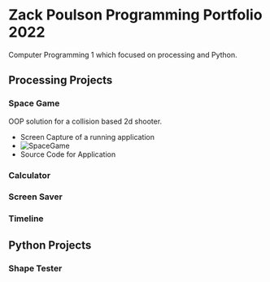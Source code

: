 # Zack Poulson Programming Portfolio 2022
Computer Programming 1 which focused on processing and Python.

## Processing Projects

### Space Game
OOP solution for a collision based 2d shooter.
* Screen Capture of a running application
* ![SpaceGame]()
* Source Code for Application

### Calculator

### Screen Saver

### Timeline

## Python Projects

### Shape Tester

